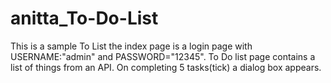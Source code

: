 # anitta_To-Do-List
This is a sample To List 
the index page is a login page with USERNAME:"admin" and PASSWORD="12345".
To Do list page contains a list of things from an API. On completing 5 tasks(tick) a dialog box appears.
